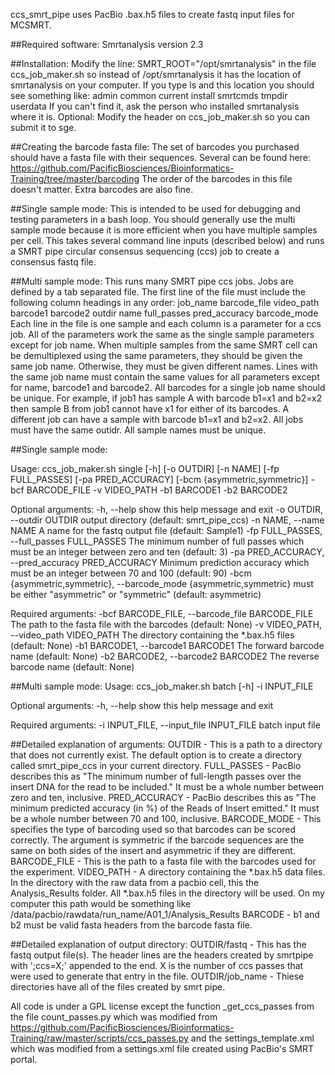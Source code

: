 ccs_smrt_pipe uses PacBio .bax.h5 files to create fastq input files for MCSMRT.


##Required software:
Smrtanalysis version 2.3


##Installation:
Modify the line:
SMRT_ROOT="/opt/smrtanalysis"
in the file ccs_job_maker.sh so instead of /opt/smrtanalysis it has the location of smrtanalysis on your computer.  If you type ls and this location you should see something like:
admin  common  current  install  smrtcmds  tmpdir  userdata
If you can't find it, ask the person who installed smrtanalysis where it is.
Optional:  Modify the header on ccs_job_maker.sh so you can submit it to sge.


##Creating the barcode fasta file:
The set of barcodes you purchased should have a fasta file with their sequences.  Several can be found here:  https://github.com/PacificBiosciences/Bioinformatics-Training/tree/master/barcoding
The order of the barcodes in this file doesn't matter.  Extra barcodes are also fine.


##Single sample mode:
This is intended to be used for debugging and testing parameters in a bash loop.  You should generally use the multi sample mode because it is more efficient when you have multiple samples per cell.
This takes several command line inputs (described below) and runs a SMRT pipe circular consensus sequencing (ccs) job to create a consensus fastq file.


##Multi sample mode:
This runs many SMRT pipe ccs jobs.  Jobs are defined by a tab separated file.  The first line of the file must include the following column headings in any order:  job_name	barcode_file	video_path	barcode1	barcode2	outdir	name	full_passes	pred_accuracy	barcode_mode
Each line in the file is one sample and each column is a parameter for a ccs job.  All of the parameters work the same as the single sample parameters except for job name.  When multiple samples from the same SMRT cell can be demultiplexed using the same parameters, they should be given the same job name.  Otherwise, they must be given different names.  Lines with the same job name must contain the same values for all parameters except for name, barcode1 and barcode2.
All barcodes for a single job name should be unique.  For example, if job1 has sample A with barcode b1=x1 and b2=x2 then sample B from job1 cannot have x1 for either of its barcodes.  A different job can have a sample with barcode b1=x1 and b2=x2.
All jobs must have the same outidr.
All sample names must be unique.


##Single sample mode:

Usage: ccs_job_maker.sh single [-h] [-o OUTDIR] [-n NAME] [-fp FULL_PASSES]
                               [-pa PRED_ACCURACY]
                               [-bcm {asymmetric,symmetric}] -bcf BARCODE_FILE
                               -v VIDEO_PATH -b1 BARCODE1 -b2 BARCODE2

Optional arguments:
  -h, --help            show this help message and exit
  -o OUTDIR, --outdir OUTDIR
                        output directory (default: smrt_pipe_ccs)
  -n NAME, --name NAME  A name for the fastq output file (default: Sample1)
  -fp FULL_PASSES, --full_passes FULL_PASSES
                        The minimum number of full passes which must be an
                        integer between zero and ten (default: 3)
  -pa PRED_ACCURACY, --pred_accuracy PRED_ACCURACY
                        Minimum prediction accuracy which must be an integer
                        between 70 and 100 (default: 90)
  -bcm {asymmetric,symmetric}, --barcode_mode {asymmetric,symmetric}
                        must be either "asymmetric" or "symmetric" (default:
                        asymmetric)

Required arguments:
  -bcf BARCODE_FILE, --barcode_file BARCODE_FILE
                        The path to the fasta file with the barcodes (default:
                        None)
  -v VIDEO_PATH, --video_path VIDEO_PATH
                        The directory containing the *.bax.h5 files (default:
                        None)
  -b1 BARCODE1, --barcode1 BARCODE1
                        The forward barcode name (default: None)
  -b2 BARCODE2, --barcode2 BARCODE2
                        The reverse barcode name (default: None)


##Multi sample mode:
Usage: ccs_job_maker.sh batch [-h] -i INPUT_FILE

Optional arguments:
  -h, --help            show this help message and exit

Required arguments:
  -i INPUT_FILE, --input_file INPUT_FILE
                        batch input file


##Detailed explanation of arguments:
OUTDIR - This is a path to a directory that does not currently exist.  The default option is to create a directory called smrt_pipe_ccs in your current directory.
FULL_PASSES - PacBio describes this as "The minimum number of full-length passes over the insert DNA for the read to be included."  It must be a whole number between zero and ten, inclusive.
PRED_ACCURACY - PacBio describes this as "The minimum predicted accuracy (in %) of the Reads of Insert emitted."  It must be a whole number between 70 and 100, inclusive.
BARCODE_MODE - This specifies the type of barcoding used so that barcodes can be scored correctly.  The argument is symmetric if the barcode sequences are the same on both sides of the insert and asymmetric if they are different.
BARCODE_FILE - This is the path to a fasta file with the barcodes used for the experiment.
VIDEO_PATH - A directory containing the *.bax.h5 data files.  In the directory with the raw data from a pacbio cell, this the Analysis_Results folder.  All *.bax.h5 files in the directory will be used.  On my computer this path would be something like /data/pacbio/rawdata/run_name/A01_1/Analysis_Results
BARCODE - b1 and b2 must be valid fasta headers from the barcode fasta file.


##Detailed explanation of output directory:
OUTDIR/fastq - This has the fastq output file(s).  The header lines are the headers created by smrtpipe with ';ccs=X;' appended to the end.  X is the number of ccs passes that were used to generate that entry in the file.
OUTDIR/job_name - Thiese directories have all of the files created by smrt pipe.


All code is under a GPL license except the function _get_ccs_passes from the file count_passes.py which was modified from https://github.com/PacificBiosciences/Bioinformatics-Training/raw/master/scripts/ccs_passes.py and the settings_template.xml which was modified from a settings.xml file created using PacBio's SMRT portal.
